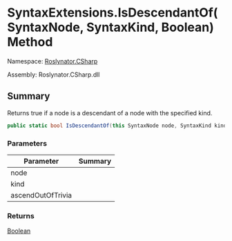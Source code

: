 # SyntaxExtensions\.IsDescendantOf\(SyntaxNode, SyntaxKind, Boolean\) Method

Namespace: [Roslynator.CSharp](../../README.md)

Assembly: Roslynator\.CSharp\.dll

## Summary

Returns true if a node is a descendant of a node with the specified kind\.

```csharp
public static bool IsDescendantOf(this SyntaxNode node, SyntaxKind kind, bool ascendOutOfTrivia = true)
```

### Parameters

| Parameter | Summary |
| --------- | ------- |
| node | |
| kind | |
| ascendOutOfTrivia | |

### Returns

[Boolean](https://docs.microsoft.com/en-us/dotnet/api/system.boolean)


